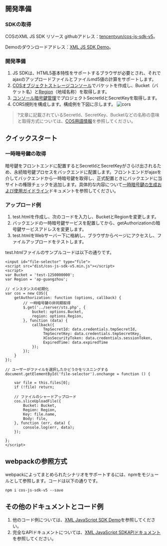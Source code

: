 ## 開発準備

### SDKの取得

COSのXML JS SDK リソース githubアドレス：[tencentyun/cos-js-sdk-v5](https://github.com/tencentyun/cos-js-sdk-v5)。

Demoのダウンロードアドレス：[XML JS SDK Demo](https://github.com/tencentyun/cos-js-sdk-v5/tree/master/demo)。

### 開発準備

1. JS SDKは、HTML5基本特性をサポートするブラウザが必要とされ、それでajaxのアップロードファイルとファイルmd5値の計算をサポートします。
2. [COSオブジェクトストレージコンソール](https://console.cloud.tencent.com/cos4)でバケットを作成し、Bucket（バケット名）と[Region](https://cloud.tencent.com/document/product/436/6224)（地域名称）を取得します。
3. [コンソール暗号鍵管理](https://console.cloud.tencent.com/capi)でプロジェクトSecretIdとSecretKeyを取得します。
4. CORS規則を構成します。構成例を下図に示します。
![cors](//mc.qcloudimg.com/static/img/2e7791e9274ce3ebf8b25bbeafcd7b45/image.png)


>?文章に記載されているSecretId、SecretKey、Bucketなどの名称の意味と取得方式については、[COS用語情報](https://cloud.tencent.com/document/product/436/7751)を参照してください。
    
## クイックスタート		
### 一時暗号鍵の取得

暗号鍵をフロントエンドに配置するとSecretIdとSecretKeyがさらけ出されるため、永続暗号鍵プロセスをバックエンドに配置します。フロントエンドがajaxを介してバックエンドから一時暗号鍵を取得し、正式配置ときにバックエンドに当サイトの権限チェックを追加します。具体的な内容について[一時暗号鍵の生成および使用ガイドライン](https://cloud.tencent.com/document/product/436/14048)ドキュメントを参照してください。

### アップロード例

1. test.htmlを作成し、次のコードを入力し、BucketとRegionを変更します。
2. バックエンドの一時暗号鍵サービスを配置してから、getAuthorizationの暗号鍵サービスアドレスを変更します。
3. test.htmlをWebサーバー下に格納し、ブラウザからページにアクセスし、ファイルアップロードをテストします。

test.htmlファイルのサンプルコードは以下の通りです。 
```
<input id="file-selector" type="file">
<script src="dist/cos-js-sdk-v5.min.js"></script>
<script>
var Bucket = 'test-1250000000';
var Region = 'ap-guangzhou';

// インスタンスの初期化
var cos = new COS({
    getAuthorization: function (options, callback) {
        // 一時暗号鍵の非同期取得
        $.get('../server/sts.php', {
            bucket: options.Bucket,
            region: options.Region,
        }, function (data) {
            callback({
                 TmpSecretId: data.credentials.tmpSecretId, 
                 TmpSecretKey: data.credentials.tmpSecretKey, 
                 XCosSecurityToken: data.credentials.sessionToken, 
                 ExpiredTime: data.expiredTime
            });
        });
    }
});

// ユーザーがファイルを選択したかどうかをリスニングする
document.getElementById('file-selector').onchange = function () {
    
    var file = this.files[0];
    if (!file) return;

    // ファイルのシャードアップロード
    cos.sliceUploadFile({
        Bucket: Bucket,
        Region: Region,
        Key: file.name,
        Body: file,
    }, function (err, data) {
        console.log(err, data);
    });

};
</script>
```


## webpackの参照方式

webpackによってまとめられたシナリオをサポートするには、npmをモジュールとして参照します。コードは以下の通りです。
```shell
npm i cos-js-sdk-v5 --save
```

## その他のドキュメントとコード例

1. 他のコード例については、[XML JavaScript SDK Demo](https://github.com/tencentyun/cos-js-sdk-v5/blob/master/demo)を参照してください。
2. 完全なAPIドキュメントについては、[XML JavaScript SDKAPIドキュメント](https://cloud.tencent.com/document/product/436/12260)を参照してください。


